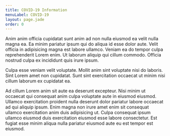 ```yaml
---
title: COVID-19 Information
menuLabel: COVID-19
layout: page.jade
order: 0
---
```


Anim anim officia cupidatat sunt anim ad non nulla eiusmod ea velit nulla magna ea. Ea minim pariatur ipsum qui do aliqua id esse dolor aute. Velit officia in adipisicing magna est labore ullamco. Veniam ea do tempor culpa reprehenderit Lorem enim. Ut laborum aliquip qui cillum commodo. Officia nostrud culpa ex incididunt quis irure ipsum.

Culpa esse veniam velit voluptate. Mollit anim sint voluptate nisi do laboris. Sint Lorem amet non cupidatat. Sunt sint exercitation occaecat ut minim nisi cillum laborum ex cupidatat ea.

Ad cillum Lorem anim sit aute ea deserunt excepteur. Nisi minim ut occaecat qui consequat anim culpa voluptate aute in eiusmod eiusmod. Ullamco exercitation proident nulla deserunt dolor pariatur labore occaecat ad qui aliquip ipsum. Enim magna non irure amet enim sit consequat ullamco exercitation anim duis adipisicing ut. Culpa consequat ipsum ullamco eiusmod duis exercitation eiusmod esse labore consectetur. Est fugiat esse minim aliqua nulla pariatur eiusmod aute eu est tempor est eiusmod.
